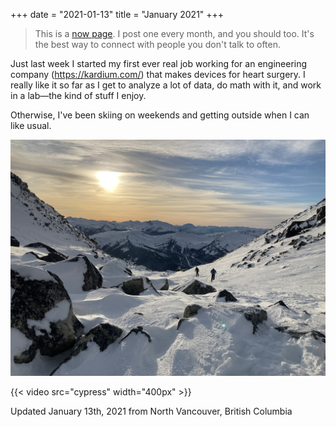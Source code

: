 +++
date = "2021-01-13"
title = "January 2021"
+++

> This is a [now page](https://sive.rs/now). I post one every month, and you should too. It's the best way to connect with people you don't talk to often.

Just last week I started my first ever real job working for an engineering company (https://kardium.com/) that makes devices for heart surgery. I really like it so far as I get to analyze a lot of data, do math with it, and work in a lab—the kind of stuff I enjoy.

Otherwise, I've been skiing on weekends and getting outside when I can like usual.

![](skiing.jpeg)

{{< video src="cypress" width="400px" >}}


Updated January 13th, 2021 from North Vancouver, British Columbia
